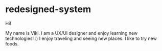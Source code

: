 # redesigned-system

Hi!

My name is Viki. I am a UX/UI designer and enjoy learning new technologies! :)
I enjoy traveling and seeing new places.
I like to try new foods.
